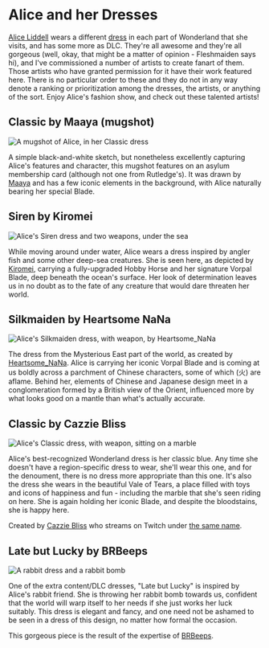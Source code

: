 Alice and her Dresses
=====================

[Alice Liddell](https://alice.fandom.com/wiki/Alice_Liddell) wears a different
[dress](https://alice.fandom.com/wiki/Dress) in each part of Wonderland that she
visits, and has some more as DLC. They're all awesome and they're all gorgeous
(well, okay, that might be a matter of opinion - Fleshmaiden says hi), and I've
commissioned a number of artists to create fanart of them. Those artists who
have granted permission for it have their work featured here. There is no
particular order to these and they do not in any way denote a ranking or
prioritization among the dresses, the artists, or anything of the sort. Enjoy
Alice's fashion show, and check out these talented artists!

Classic by Maaya (mugshot)
--------------------------------

![A mugshot of Alice, in her Classic dress](images/classic_by_maayainsane.jpg)

A simple black-and-white sketch, but nonetheless excellently capturing Alice's
features and character, this mugshot features on an asylum membership card
(although not one from Rutledge's). It was drawn by [Maaya](https://twitch.tv/maaya)
and has a few iconic elements in the background, with Alice naturally bearing
her special Blade.

Siren by Kiromei
----------------

![Alice's Siren dress and two weapons, under the sea](images/siren_by_kiromei.png)

While moving around under water, Alice wears a dress inspired by angler fish
and some other deep-sea creatures. She is seen here, as depicted by [Kiromei](https://www.deviantart.com/kiromei),
carrying a fully-upgraded Hobby Horse and her signature Vorpal Blade, deep
beneath the ocean's surface. Her look of determination leaves us in no doubt
as to the fate of any creature that would dare threaten her world.

Silkmaiden by Heartsome NaNa
----------------------------

![Alice's Silkmaiden dress, with weapon, by Heartsome_NaNa](https://heartsomenanaart.weebly.com/uploads/1/1/9/9/119994482/silkmaidencomp_orig.jpg)

The dress from the Mysterious East part of the world, as created by [Heartsome_NaNa](https://heartsomenanaart.weebly.com/).
Alice is carrying her iconic Vorpal Blade and is coming at us boldly across a
parchment of Chinese characters, some of which (火) are aflame. Behind her,
elements of Chinese and Japanese design meet in a conglomeration formed by a
British view of the Orient, influenced more by what looks good on a mantle
than what's actually accurate.

Classic by Cazzie Bliss
-----------------------

![Alice's Classic dress, with weapon, sitting on a marble](images/classic_by_cazziebliss.png)

Alice's best-recognized Wonderland dress is her classic blue. Any time she
doesn't have a region-specific dress to wear, she'll wear this one, and for
the denoument, there is no dress more appropriate than this one. It's also
the dress she wears in the beautiful Vale of Tears, a place filled with toys
and icons of happiness and fun - including the marble that she's seen riding
on here. She is again holding her iconic Blade, and despite the bloodstains,
she is happy here.

Created by [Cazzie Bliss](https://www.instagram.com/cazzie.bliss/) who streams
on Twitch under [the same name](https://www.twitch.tv/cazzie_bliss).

Late but Lucky by BRBeeps
-------------------------

![A rabbit dress and a rabbit bomb](images/latelucky_by_brbeeps.png)

One of the extra content/DLC dresses, "Late but Lucky" is inspired by Alice's
rabbit friend. She is throwing her rabbit bomb towards us, confident that the
world will warp itself to her needs if she just works her luck suitably. This
dress is elegant and fancy, and one need not be ashamed to be seen in a dress
of this design, no matter how formal the occasion.

This gorgeous piece is the result of the expertise of [BRBeeps](https://www.brbeeps.com).
